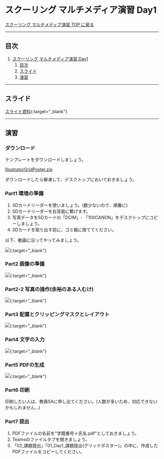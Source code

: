 # スクーリング マルチメディア演習 Day1

[スクーリング マルチメディア演習 TOP に戻る](./index.md)

---

## 目次

1. [スクーリング マルチメディア演習 Day1](#スクーリング-マルチメディア演習-day1)
   1. [目次](#目次)
   2. [スライド](#スライド)
   3. [演習](#演習)

---

## スライド

[スライド資料](./SMS_day1slide.pdf){:target="_blank"}

---
## 演習
### ダウンロード
テンプレートをダウンロードしましょう。

[IllustratorGridPoster.zip](src/IllustratorGridPoster.zip)

ダウンロードしたら解凍して、デスクトップにおいておきましょう。

### Part1 環境の準備
1. SDカードリーダーを使いましょう。(数少ないので、順番に)
2. SDカードリーダーを右背面に繋げます。
3. 写真データをSDカードの「DCIM」- 「100CANON」をデスクトップにコピーしましょう。
4. SDカードを取り出す前に、ゴミ箱に捨ててください。

以下、動画に沿ってやってみましょう。

[![](https://img.youtube.com/vi/lrjKPs1EH3Q/0.jpg)](https://www.youtube.com/watch?v=lrjKPs1EH3Q){:target="_blank"}

### Part2 画像の準備
[![](https://img.youtube.com/vi/AGxqpeX3OcE/0.jpg)](https://www.youtube.com/watch?v=AGxqpeX3OcE){:target="_blank"}

### Part2-2 写真の操作(余裕のある人むけ)
[![](https://img.youtube.com/vi/qIZwmtVqenY/0.jpg)](https://www.youtube.com/watch?v=qIZwmtVqenY){:target="_blank"}

### Part3 配置とクリッピングマスクとレイアウト
[![](https://img.youtube.com/vi/_0quQB5dDtQ/0.jpg)](https://www.youtube.com/watch?v=_0quQB5dDtQ){:target="_blank"}

### Part4 文字の入力
[![](https://img.youtube.com/vi/qtHH3LLQtV0/0.jpg)](https://www.youtube.com/watch?v=qtHH3LLQtV0){:target="_blank"}
 
### Part5 PDFの生成
[![](https://img.youtube.com/vi/UTZy6SbEUlc/0.jpg)](https://www.youtube.com/watch?v=UTZy6SbEUlc){:target="_blank"}

### Part6 印刷
印刷したい人は、教員SAに申し出てください。(人数が多いため、対応できないかもしれません...)

### Part7 提出
1. PDFファイルの名前を"学籍番号＋氏名.pdf"としておきましょう。
2. Teamsのファイルタブを開きましょう。
3. 「02_課題提出」「01_Day1_課題提出(グリッドポスター)」の中に、作成したPDFファイルをコピーしてください。